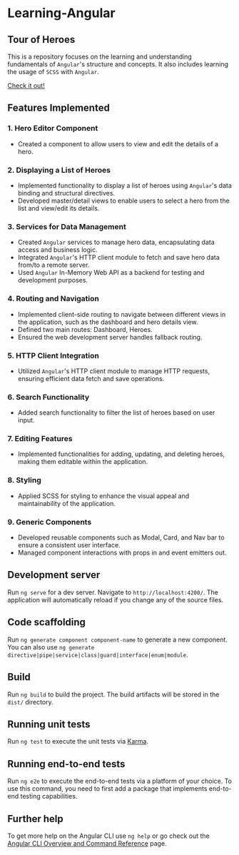 # Learning-Angular

## Tour of Heroes

This is a repository focuses on the learning and understanding fundamentals of `Angular`'s structure and concepts.
It also includes learning the usage of `SCSS` with `Angular`.

[Check it out!](https://locolin1204.github.io/Learning-Angular/)

## Features Implemented

### 1. Hero Editor Component

- Created a component to allow users to view and edit the details of a hero.

### 2. Displaying a List of Heroes

- Implemented functionality to display a list of heroes using `Angular`'s data binding and structural directives.
- Developed master/detail views to enable users to select a hero from the list and view/edit its details.

### 3. Services for Data Management

- Created `Angular` services to manage hero data, encapsulating data access and business logic.
- Integrated `Angular`'s HTTP client module to fetch and save hero data from/to a remote server.
- Used `Angular` In-Memory Web API as a backend for testing and development purposes.

### 4. Routing and Navigation

- Implemented client-side routing to navigate between different views in the application, such as the dashboard and hero details view.
- Defined two main routes: Dashboard, Heroes.
- Ensured the web development server handles fallback routing.

### 5. HTTP Client Integration

- Utilized `Angular`'s HTTP client module to manage HTTP requests, ensuring efficient data fetch and save operations.

### 6. Search Functionality

- Added search functionality to filter the list of heroes based on user input.

### 7. Editing Features

- Implemented functionalities for adding, updating, and deleting heroes, making them editable within the application.

### 8. Styling

- Applied SCSS for styling to enhance the visual appeal and maintainability of the application.

### 9. Generic Components

- Developed reusable components such as Modal, Card, and Nav bar to ensure a consistent user interface.
- Managed component interactions with props in and event emitters out.

## Development server

Run `ng serve` for a dev server. Navigate to `http://localhost:4200/`. The application will automatically reload if you change any of the source files.

## Code scaffolding

Run `ng generate component component-name` to generate a new component. You can also use `ng generate directive|pipe|service|class|guard|interface|enum|module`.

## Build

Run `ng build` to build the project. The build artifacts will be stored in the `dist/` directory.

## Running unit tests

Run `ng test` to execute the unit tests via [Karma](https://karma-runner.github.io).

## Running end-to-end tests

Run `ng e2e` to execute the end-to-end tests via a platform of your choice. To use this command, you need to first add a package that implements end-to-end testing capabilities.

## Further help

To get more help on the Angular CLI use `ng help` or go check out the [Angular CLI Overview and Command Reference](https://angular.io/cli) page.
